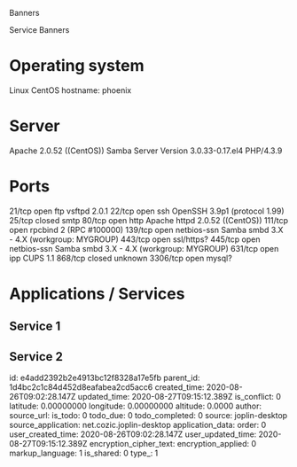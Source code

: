 Banners

Service Banners

# Operating system
Linux CentOS
hostname: phoenix

# Server
Apache 2.0.52 ((CentOS))
Samba Server Version 3.0.33-0.17.el4
PHP/4.3.9


# Ports
21/tcp   open   ftp         vsftpd 2.0.1
22/tcp   open   ssh         OpenSSH 3.9p1 (protocol 1.99)
25/tcp   closed smtp
80/tcp   open   http        Apache httpd 2.0.52 ((CentOS))
111/tcp  open   rpcbind     2 (RPC #100000)
139/tcp  open   netbios-ssn Samba smbd 3.X - 4.X (workgroup: MYGROUP)
443/tcp  open   ssl/https?
445/tcp  open   netbios-ssn Samba smbd 3.X - 4.X (workgroup: MYGROUP)
631/tcp  open   ipp         CUPS 1.1
868/tcp  closed unknown
3306/tcp open   mysql?


# Applications / Services
## Service 1
## Service 2

id: e4add2392b2e4913bc12f8328a17e5fb
parent_id: 1d4bc2c1c84d452d8eafabea2cd5acc6
created_time: 2020-08-26T09:02:28.147Z
updated_time: 2020-08-27T09:15:12.389Z
is_conflict: 0
latitude: 0.00000000
longitude: 0.00000000
altitude: 0.0000
author: 
source_url: 
is_todo: 0
todo_due: 0
todo_completed: 0
source: joplin-desktop
source_application: net.cozic.joplin-desktop
application_data: 
order: 0
user_created_time: 2020-08-26T09:02:28.147Z
user_updated_time: 2020-08-27T09:15:12.389Z
encryption_cipher_text: 
encryption_applied: 0
markup_language: 1
is_shared: 0
type_: 1